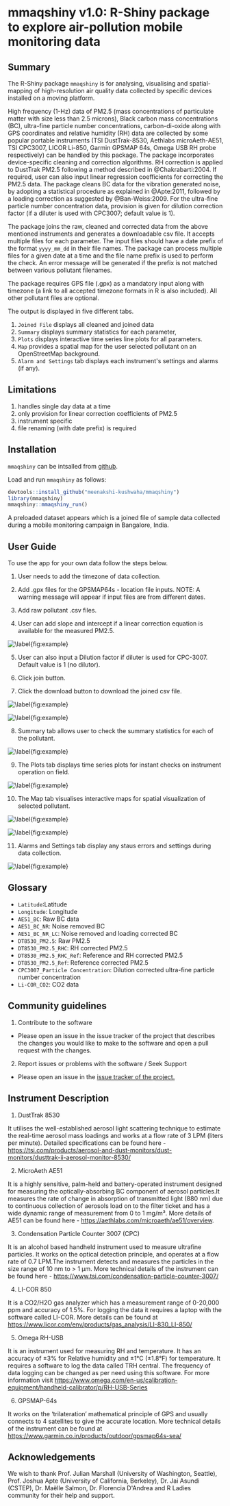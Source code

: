 
# mmaqshiny v1.0: R-Shiny package to explore air-pollution mobile monitoring data 

## Summary

The R-Shiny package `mmaqshiny` is for analysing, visualising and spatial-mapping of high-resolution air quality data collected by specific devices installed on a moving platform. 


High frequency (1-Hz) data of PM2.5 (mass concentrations of particulate matter with size less than 2.5 microns), Black carbon mass concentrations (BC), ultra-fine particle number concentrations, carbon-di-oxide along with GPS coordinates and relative humidity (RH) data are collected by some popular portable instruments (TSI DustTrak-8530, Aethlabs microAeth-AE51, TSI CPC3007, LICOR Li-850, Garmin GPSMAP 64s, Omega USB RH probe respectively) can be handled by this package. The package incorporates device-specific cleaning and correction algorithms. RH correction is applied to DustTrak PM2.5 following a method described in @Chakrabarti:2004. If required, user can also input linear regression coefficients for correcting the PM2.5 data. The package cleans BC data for the vibration generated noise, by adopting a statistical procedure as explained in @Apte:2011, followed by a loading correction as suggested by @Ban-Weiss:2009. For the ultra-fine particle number concentration data, provision is given for dilution correction factor (if a diluter is used with CPC3007; default value is 1). 


The package joins the raw, cleaned and corrected data from the above mentioned instruments and generates a downloadable csv file. It accepts multiple files for each parameter. The input files should have a date prefix of the format `yyyy_mm_dd` in their file names. The package can process multiple files for a given date at a time and the file name prefix is used to perform the check. An error message will be generated if the prefix is not matched between various pollutant filenames.


The package requires GPS file (.gpx) as a mandatory input along with timezone (a link to all accepted timezone formats in R is also included). All other pollutant files are optional.  


The output is displayed in five different tabs.

1) `Joined File` displays all cleaned and joined data 
2) `Summary` displays summary statistics for each parameter,
3)  `Plots` displays interactive  time series line plots for all parameters. 
4) `Map` provides a spatial map for the user selected pollutant on an OpenStreetMap background. 
5) `Alarm and Settings` tab displays each instrument's settings and alarms (if any).


## Limitations

1) handles single day data at a time
2) only provision for linear correction coefficients of PM2.5
3) instrument specific 
4) file renaming (with date prefix) is required


## Installation

`mmaqshiny` can be intsalled from [github](https://github.com/).

Load and run `mmaqshiny` as follows:

``` r
devtools::install_github("meenakshi-kushwaha/mmaqshiny")
library(mmaqshiny)
mmaqshiny::mmaqshiny_run()
```
A preloaded dataset appears which is a joined file of sample data collected during a mobile monitoring campaign in Bangalore, India.

## User Guide

To use the app for your own data follow the steps below.

1. User needs to add the timezone of data collection. 

2. Add .gpx files for the GPSMAP64s - location file inputs. NOTE: A warning message will appear if input files are from different dates. 

3. Add raw pollutant .csv files.

4. User can add slope and intercept if a linear correction equation is available for the measured PM2.5. 

![\label{fig:example}](Image1.JPG)

5. User can also input a Dilution factor if diluter is used for CPC-3007. Default value is 1 (no dilutor).

6. Click join button. 

7. Click the download button to download the joined csv file.

![\label{fig:example}](Image2.JPG)

![\label{fig:example}](Image3.JPG)

8. Summary tab allows user to check the summary statistics for each of the pollutant. 

![\label{fig:example}](Image4.JPG)

9. The Plots tab displays time series plots for instant checks on instrument operation on field. 

![\label{fig:example}](Image5.JPG)

10. The Map tab visualises interactive maps for spatial visualization of selected pollutant.

![\label{fig:example}](Image6.JPG)

![\label{fig:example}](Image7.JPG)

11. Alarms and Settings tab display any staus errors and settings during data collection. 

![\label{fig:example}](Image8.JPG)


## Glossary
- `Latitude`:Latitude
- `Longitude`: Longitude
- `AE51_BC`: Raw BC data 
- `AE51_BC_NR`: Noise removed BC 
- `AE51_BC_NR_LC`: Noise removed and loading corrected BC
- `DT8530_PM2.5`: Raw PM2.5
- `DT8530_PM2.5_RHC`: RH corrected PM2.5
- `DT8530_PM2.5_RHC_Ref`: Reference and RH corrected PM2.5
- `DT8530_PM2.5_Ref`: Reference corrected PM2.5
- `CPC3007_Particle Concentration`: Dilution corrected ultra-fine particle number concentration
- `Li-COR_CO2`: CO2 data


## Community guidelines

1. Contribute to the software

- Please open an issue in the issue tracker of the project that describes the changes you would like to make to the software and open a pull request with the changes.

2. Report issues or problems with the software / Seek Support

- Please open an issue in the [issue tracker of the project.](https://github.com/meenakshi-kushwaha/mmaqshiny/issues)



## Instrument Description

1. DustTrak 8530

It utilises the well-established aerosol light scattering technique to estimate the real-time aerosol mass loadings and works at a flow rate of 3 LPM (liters per minute). Detailed specifications can be found here - https://tsi.com/products/aerosol-and-dust-monitors/dust-monitors/dusttrak-ii-aerosol-monitor-8530/


2. MicroAeth AE51

It is a highly sensitive, palm-held and battery-operated instrument designed for measuring the optically-absorbing BC component of aerosol particles.It measures the rate of change in absorption of transmitted light (880 nm) due to continuous collection of aerosols load on to the filter ticket and has a wide dynamic range of measurement from 0 to 1 mg/m³. More details of AE51 can be found here -  https://aethlabs.com/microaeth/ae51/overview.

3. Condensation Particle Counter 3007 (CPC)

It is an alcohol based handheld instrument used to measure ultrafine particles. It works on the optical detection principle, and operates at a flow rate of 0.7 LPM.The instrument detects and measures the particles in the size range of 10 nm to > 1 µm.  More technical details of the instrument can be found here - https://www.tsi.com/condensation-particle-counter-3007/

4. LI-COR 850

It is a CO2/H2O gas analyzer which has a measurement range of 0-20,000 ppm and accuracy of 1.5%. For logging the data it requires a laptop with the software called LI-COR. More details can be found at https://www.licor.com/env/products/gas_analysis/LI-830_LI-850/ 

5. Omega RH-USB

It is an instrument used for measuring RH and temperature. It has an accuracy of ±3% for Relative humidity and  ±1°C (±1.8°F) for temperature. It requires a software to log the data called TRH central. The frequency of data logging can be changed as per need using this software. For more information visit https://www.omega.com/en-us/calibration-equipment/handheld-calibrator/p/RH-USB-Series

6. GPSMAP-64s

It works on the ‘trilateration’ mathematical principle of GPS and usually connects to 4 satellites to give the accurate location. More technical details of the instrument can be found at https://www.garmin.co.in/products/outdoor/gpsmap64s-sea/



## Acknowledgements

We wish to thank Prof. Julian Marshall (University of Washington, Seattle), Prof. Joshua Apte (University of California, Berkeley), Dr. Jai Asundi (CSTEP), Dr. Maëlle Salmon, Dr. Florencia D'Andrea and R Ladies community for their help and support.






